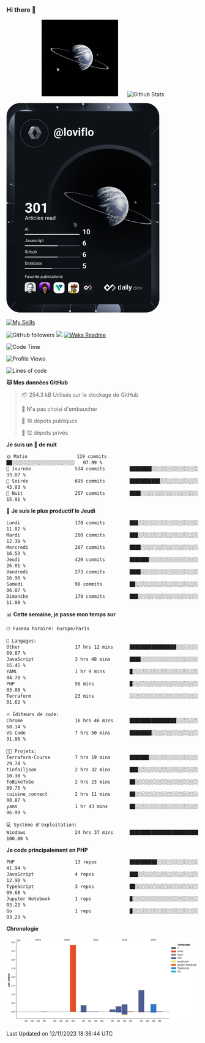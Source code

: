 ### Hi there 👋

<p align="center">
  <img src="https://github.com/Loviflo/Loviflo/blob/main/img/portrait.jpg" alt="Loviflo" height="200" style="margin-right: 20px"/>
  <img src="https://github-readme-stats.vercel.app/api?username=Loviflo&show_icons=true&theme=graywhite" alt="Github Stats" />
</p>

<a href="https://app.daily.dev/loviflo"><img src="https://github.com/loviflo/loviflo/blob/main/devcard.svg" width="400" alt="Loviflo's Dev Card"/></a>


[![My Skills](https://skillicons.dev/icons?i=php,laravel,symfony,mysql,js,ts,html,css,sass,angular,docker,webpack,vscode,figma,git,github,gitlab)](https://skillicons.dev)


![GitHub followers](https://img.shields.io/github/followers/Loviflo?label=Follow&style=social)
![](https://visitor-badge.glitch.me/badge?page_id=Loviflo.Loviflo)
[![Waka Readme](https://github.com/Loviflo/Loviflo/actions/workflows/update-stats.yml/badge.svg)](https://github.com/Loviflo/Loviflo/actions/workflows/update-stats.yml)

<!--START_SECTION:waka-->
![Code Time](http://img.shields.io/badge/Code%20Time-1%2C613%20hrs%2050%20mins-blue)

![Profile Views](http://img.shields.io/badge/Vues%20du%20profil-0-blue)

![Lines of code](https://img.shields.io/badge/Depuis%20Hello%20World%2C%20j%27ai%20%C3%A9crit-6.7%20million%20Lignes%20de%20code-blue)

**🐱 Mes données GitHub** 

> 📦 254.3 kB Utilisés sur le stockage de GitHub 
 > 
> 🚫 N'a pas choisi d'embaucher
 > 
> 📜 16 dépots publiques 
 > 
> 🔑 12 dépots privés 
 > 
**Je suis un 🦉 de nuit** 

```text
🌞 Matin                  129 commits         ██░░░░░░░░░░░░░░░░░░░░░░░   07.99 % 
🌆 Journée                534 commits         ████████░░░░░░░░░░░░░░░░░   33.07 % 
🌃 Soirée                 695 commits         ███████████░░░░░░░░░░░░░░   43.03 % 
🌙 Nuit                   257 commits         ████░░░░░░░░░░░░░░░░░░░░░   15.91 % 
```
📅 **Je suis le plus productif le Jeudi** 

```text
Lundi                    178 commits         ███░░░░░░░░░░░░░░░░░░░░░░   11.02 % 
Mardi                    200 commits         ███░░░░░░░░░░░░░░░░░░░░░░   12.38 % 
Mercredi                 267 commits         ████░░░░░░░░░░░░░░░░░░░░░   16.53 % 
Jeudi                    420 commits         ███████░░░░░░░░░░░░░░░░░░   26.01 % 
Vendredi                 273 commits         ████░░░░░░░░░░░░░░░░░░░░░   16.90 % 
Samedi                   98 commits          ██░░░░░░░░░░░░░░░░░░░░░░░   06.07 % 
Dimanche                 179 commits         ███░░░░░░░░░░░░░░░░░░░░░░   11.08 % 
```


📊 **Cette semaine, je passe mon temps sur** 

```text
🕑︎ Fuseau horaire: Europe/Paris

💬 Langages: 
Other                    17 hrs 12 mins      █████████████████░░░░░░░░   69.87 % 
JavaScript               3 hrs 48 mins       ████░░░░░░░░░░░░░░░░░░░░░   15.45 % 
YAML                     1 hr 9 mins         █░░░░░░░░░░░░░░░░░░░░░░░░   04.70 % 
PHP                      56 mins             █░░░░░░░░░░░░░░░░░░░░░░░░   03.80 % 
Terraform                23 mins             ░░░░░░░░░░░░░░░░░░░░░░░░░   01.62 % 

🔥 Éditeurs de code: 
Chrome                   16 hrs 46 mins      █████████████████░░░░░░░░   68.14 % 
VS Code                  7 hrs 50 mins       ████████░░░░░░░░░░░░░░░░░   31.86 % 

🐱‍💻 Projets: 
Terraform-Course         7 hrs 19 mins       ███████░░░░░░░░░░░░░░░░░░   29.74 % 
tinfoiljson              2 hrs 32 mins       ███░░░░░░░░░░░░░░░░░░░░░░   10.30 % 
ToBikeToGo               2 hrs 23 mins       ██░░░░░░░░░░░░░░░░░░░░░░░   09.75 % 
cuisine_connect          2 hrs 11 mins       ██░░░░░░░░░░░░░░░░░░░░░░░   08.87 % 
yams                     1 hr 43 mins        ██░░░░░░░░░░░░░░░░░░░░░░░   06.99 % 

💻 Système d'exploitation: 
Windows                  24 hrs 37 mins      █████████████████████████   100.00 % 
```

**Je code principalement en PHP** 

```text
PHP                      13 repos            ██████████░░░░░░░░░░░░░░░   41.94 % 
JavaScript               4 repos             ███░░░░░░░░░░░░░░░░░░░░░░   12.90 % 
TypeScript               3 repos             ██░░░░░░░░░░░░░░░░░░░░░░░   09.68 % 
Jupyter Notebook         1 repo              █░░░░░░░░░░░░░░░░░░░░░░░░   03.23 % 
Go                       1 repo              █░░░░░░░░░░░░░░░░░░░░░░░░   03.23 % 
```



**Chronologie**

![Lines of Code chart](https://raw.githubusercontent.com/Loviflo/Loviflo/main/assets/bar_graph.png)


 Last Updated on 12/11/2023 18:36:44 UTC
<!--END_SECTION:waka-->
